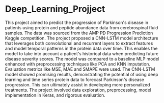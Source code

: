 # Deep_Learning_Projject
This project aimed to predict the progression of Parkinson's disease in patients using protein and peptide abundance data from cerebrospinal fluid samples. The data was sourced from the AMP PD Progression Prediction Kaggle competition. The project proposed a CNN-LSTM model architecture that leverages both convolutional and recurrent layers to extract features and model temporal patterns in the protein data over time. This enables the model to take into account a patient's historical data when predicting future disease severity scores. The model was compared to a baseline MLP model enhanced with preprocessing techniques like PCA and KNN imputation. Evaluation metrics like MSE, MAE and SMAPE were used. The CNN-LSTM model showed promising results, demonstrating the potential of using deep learning and time series protein data to forecast Parkinson's disease progression. This can ultimately assist in developing more personalized treatments. The project involved data exploration, preprocessing, model implementation in Keras, and rigorous evaluation.
